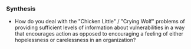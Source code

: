 ### Synthesis

* How do you deal with the "Chicken Little" / "Crying Wolf" problems of providing sufficient levels of information about vulnerabilities in a way that encourages action as opposed to encouraging a feeling of either hopelessness or carelessness in an organization?